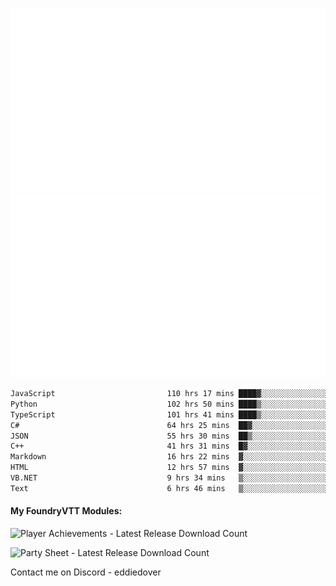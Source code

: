 
![](https://raw.githubusercontent.com/eddiedover/ghstats/master/generated/overview.svg)
![](https://raw.githubusercontent.com/eddiedover/ghstats/master/generated/languages.svg)

<!--START_SECTION:waka-->

```txt
JavaScript                         110 hrs 17 mins ████▓░░░░░░░░░░░░░░░░░░░░   19.10 %
Python                             102 hrs 50 mins ████▒░░░░░░░░░░░░░░░░░░░░   17.81 %
TypeScript                         101 hrs 41 mins ████▒░░░░░░░░░░░░░░░░░░░░   17.61 %
C#                                 64 hrs 25 mins  ██▓░░░░░░░░░░░░░░░░░░░░░░   11.16 %
JSON                               55 hrs 30 mins  ██▒░░░░░░░░░░░░░░░░░░░░░░   09.61 %
C++                                41 hrs 31 mins  █▓░░░░░░░░░░░░░░░░░░░░░░░   07.19 %
Markdown                           16 hrs 22 mins  ▓░░░░░░░░░░░░░░░░░░░░░░░░   02.84 %
HTML                               12 hrs 57 mins  ▓░░░░░░░░░░░░░░░░░░░░░░░░   02.25 %
VB.NET                             9 hrs 34 mins   ▒░░░░░░░░░░░░░░░░░░░░░░░░   01.66 %
Text                               6 hrs 46 mins   ▒░░░░░░░░░░░░░░░░░░░░░░░░   01.17 %
```

<!--END_SECTION:waka-->

#### My FoundryVTT Modules:

  ![Player Achievements - Latest Release Download Count](https://img.shields.io/badge/dynamic/json?label=Player%20Achievements%20-%20Downloads@latest&query=assets%5B1%5D.download_count&url=https%3A%2F%2Fapi.github.com%2Frepos%2FEddieDover%2Ffvtt-player-achievements%2Freleases%2Flatest)

  ![Party Sheet - Latest Release Download Count](https://img.shields.io/badge/dynamic/json?label=Party%20Sheet%20-%20Downloads@latest&query=assets%5B1%5D.download_count&url=https%3A%2F%2Fapi.github.com%2Frepos%2FEddieDover%2Ffvtt-party-sheet%2Freleases%2Flatest)

<a rel="me" href="https://techhub.social/@EddieDover"></a>

Contact me on Discord - eddiedover
